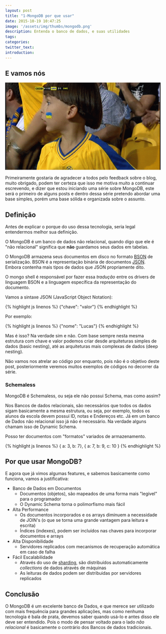 ```yaml
---
layout: post
title: "1-MongoDB por que usar"
date: 2015-10-19 10:47:25
image: '/assets/img/thumbs/mongodb.png'
description: Entenda o banco de dados, e suas utilidades
tags:
categories:
twitter_text:
introduction:
---
```


## E vamos nós

![Vamos nós](/assets/img/posts/serie-mongo-db/giphy.gif)

Primeiramente gostaria de agradecer a todos pelo feedback sobre o blog, muito obrigado, podem ter certeza que isso me motiva muito a continuar escrevendo, e dizer que estou iniciando uma série sobre MongoDB, este será o primeiro de alguns posts e dentro dessa série pretendo abordar uma base simples, porém uma base sólida e organizada sobre o assunto.

## Definição

Antes de explicar o porque do uso dessa tecnologia, seria legal entendermos melhor sua definição.

O MongoDB é um banco de dados não relacional, quando digo que ele é "não relacional" significa que **não** guardamos seus dados em tabelas.

O MongoDB armazena seus documentos em disco no formato [BSON](http://bsonspec.org) de serialização. BSON é a representação binária de documentos [JSON](http://json.org). Embora contenha mais tipos de dados que JSON propriamente dito.

O mongo shell é responsável por fazer essa *tradução* entre os drivers de linguagem BSON e a linguagem específica da representação do documento.

Vamos a sintaxe JSON (JavaScript Object Notation):

{% highlight js linenos %}
{"chave": "valor"}
{% endhighlight %}

Por exemplo:

{% highlight js linenos %}
{"nome": "Lucas"}
{% endhighlight %}

Mas é isso? Na verdade sim e não. Com base sempre nesta mesma estrutura com chave e valor podemos criar desde arquiteturas simples de dados (basic nesting), até as arquiteturas mais complexas de dados (deep nesting).

Não vamos nos atrelar ao código por enquanto, pois não é o objetivo deste post, posteriormente veremos muitos exemplos de códigos no decorrer da série.

### Schemaless

MongoDB é Schemaless, ou seja ele não possui Schema, mas como assim?

Nos Bancos de dados relacionais, são necessários que todos os dados sigam basicamente a mesma estrutura, ou seja, por exemplo, todos os alunos da escola devem possui ID, notas e Endereços etc. Já em um banco de Dados não relacional isso já não é necessário. Na verdade alguns chamam isso de Dynamic Schema.

Posso ter documentos com "formatos" variados de armazenamento.

{% highlight js linenos %}
{ a: 3, b: 7},
{ a: 7, b: 9, c: 10 }
{% endhighlight %}

## Por que usar MongoDB?

E agora que já vimos algumas features, e sabemos basicamente como funciona, vamos a justificativa:

* Banco de Dados em Documentos
	* Documentos (objetos), são mapeados de uma forma mais "legível" para o programador
	* O Dynamic Schema torna o polimorfismo mais fácil
* Alta Performance
	* Os documentos incorporados e os arrays diminuem a necessidade de JOIN's (o que se torna uma grande vantagem para leitura e escrita)
	* Índices (indexes), podem ser incluídos nas chaves para incorporar documentos e arrays
* Alta Disponibilidade
	* Servidores replicados com mecanismos de recuperação automática em caso de falha
* Fácil Escalabilidade
	* Através do uso de [sharding](http://docs.mongodb.org/manual/core/sharding/?_ga=1.169117673.99856725.1429377578), são distribuídos automaticamente *collections* de dados através de máquinas
	* As leituras de dados podem ser distribuidas por servidores replicados

## Conclusão

O MongoDB é um excelente banco de Dados, e que merece ser utilizado com mais frequência para grandes aplicações, mas como nenhuma tecnologia é bala de prata, devemos saber quando usá-lo e antes disso ele deve ser entendido. Pois o modo de pensar voltado para o lado *não relacional* é basicamente o contrário dos Bancos de dados tradicionais.